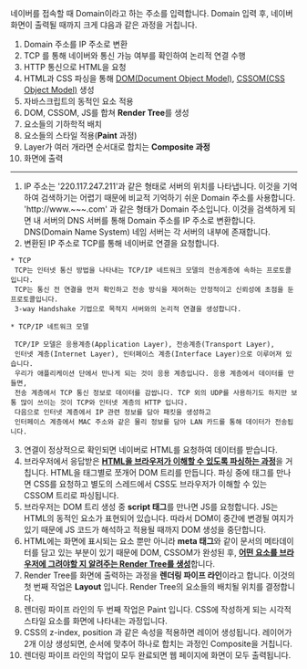 네이버를 접속할 때 Domain이라고 하는 주소를 입력합니다.
Domain 입력 후, 네이버 화면이 출력될 때까지 크게 댜음과 같은 과정을 거칩니다.
1. Domain 주소를 IP 주소로 변환
2. TCP 를 통해 네이버와 통신 가능 여부를 확인하여 논리적 연결 수행
3. HTTP 통신으로 HTML을 요청
4. HTML과 CSS 파싱을 통해 <u>DOM(Document Object Model)</u>, <u>CSSOM(CSS Object Model)</u> 생성
5. 자바스크립트의 동적인 요소 적용
6. DOM, CSSOM, JS를 합쳐 **Render Tree**를 생성
7. 요소들의 기하학적 배치
8. 요소들의 스타일 적용(**Paint** 과정)
9. Layer가 여러 개라면 순서대로 합치는 **Composite 과정**
10. 화면에 출력

---

1. IP 주소는 '220.117.247.211'과 같은 형태로 서버의 위치를 나타냅니다.
   이것을 기억하여 검색하기는 어렵기 때문에 비교적 기억하기 쉬운 Domain 주소를 사용합니다.
   'http://www.~~~.com' 과 같은 형태가 Domain 주소입니다. 이것을 검색하게 되면 내 서버의 DNS 서버를 통해
   Domain 주소를 IP 주소로 변환합니다. DNS(Domain Name System) 네임 서버는 각 서버의 내부에 존재합니다.
2. 변환된 IP 주소로 TCP를 통해 네이버로 연결을 요청합니다.
```
* TCP
 TCP는 인터넷 통신 방법을 나타내는 TCP/IP 네트워크 모델의 전송계층에 속하는 프로토콜 입니다.
 TCP는 통신 전 연결을 먼저 확인하고 전송 방식을 제어하는 안정적이고 신뢰성에 초점을 둔 프로토콜입니다.
 3-way Handshake 기법으로 목적지 서버와의 논리적 연결을 생성합니다.
 
* TCP/IP 네트워크 모델

 TCP/IP 모델은 응용계층(Application Layer), 전송계층(Transport Layer), 
 인터넷 계층(Internet Layer), 인터페이스 계층(Interface Layer)으로 이루어져 있습니다.
 우리가 애플리케이션 단에서 만나게 되는 것이 응용 계층입니다. 응용 계층에서 데이터를 만들면,
 전송 계층에서 TCP 통신 정보로 데이터를 감쌉니다. TCP 외의 UDP를 사용하기도 하지만 보통 많이 쓰이는 것이 TCP와 인터넷 계층의 HTTP 입니다. 
 다음으로 인터넷 계층에서 IP 관련 정보를 담아 패킷을 생성하고 
 인터페이스 계층에서 MAC 주소와 같은 물리 정보를 담아 LAN 카드를 통해 데이터가 전송됩니다.
```
3. 연결이 정상적으로 확인되면 네이버로 HTML를 요청하여 데이터를 받습니다.
4. 브라우저에서 응답받은 <u>**HTML을 브라우저가 이해할 수 있도록 파싱하는 과정**</u>을 거칩니다.
   HTML을 태그별로 쪼개어 DOM 트리를 만듭니다. 파싱 중에 <link> 태그를 만나면 CSS를 요청하고
   별도의 스레드에서 CSS도 브라우저가 이해할 수 있는 CSSOM 트리로 파싱됩니다.
5. 브라우저는 DOM 트리 생성 중 **script 태그**를 만나면 JS를 요청합니다. JS는 HTML의 동적인 요소가 표현되어 있습니다.
   따라서 DOM이 중간에 변경될 여지가 있기 때문에 JS 코드가 해석하고 적용될 때까지 DOM 생성을 중단합니다.
6. HTML에는 화면에 표시되는 요소 뿐만 아니라 **meta 태그**와 같이 문서의 메타데이터를 담고 있는 부분이 있기 때문에
   DOM, CSSOM가 완성된 후, <u>**어떤 요소를 브라우저에 그려야할 지 알려주는 Render Tree를 생성**</u>합니다.
7. Render Tree를 화면에 출력하는 과정을 **렌더링 파이프 라인**이라고 합니다.
   이것의 첫 번째 작업은 **Layout** 입니다.
   Render Tree의 요소들의 배치될 위치를 결정합니다.
8. 렌더링 파이프 라인의 두 번째 작업은 Paint 입니다. CSS에 작성하게 되는 시각적 스타일 요소를 화면에 나타내는 과정입니다.
9. CSS의 z-index, position 과 같은 속성을 적용하면 레이어 생성됩니다. 레이어가 2개 이상 생성되면,
   순서에 맞추어 하나로 합치는 과정인 Composite을 거칩니다.
10. 렌더링 파이프 라인의 작업이 모두 완료되면 웹 페이지에 화면이 모두 출력됩니다.